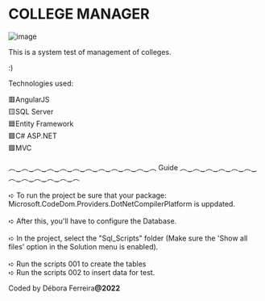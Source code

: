 # COLLEGE MANAGER
![image](https://user-images.githubusercontent.com/79454375/155821848-3d92d133-8738-4b93-a37e-1b61f46db775.png)


This is a system test of management of colleges.

:)



Technologies used:

🟥AngularJS 
<br>
🟨SQL Server
<br>
🟦Entity Framework
<br>
🟩C# ASP.NET
<br>
🟪MVC
<br>

︵‿︵‿︵‿︵‿︵‿︵‿︵‿︵‿︵‿︵‿︵‿︵    Guide    ︵‿︵‿︵‿︵‿︵‿︵‿︵‿︵‿︵‿︵‿︵‿︵   <br>
<br>
➪ To run the project be sure that your package: Microsoft.CodeDom.Providers.DotNetCompilerPlatform is uppdated.
<br> <br>
➪ After this, you'll have to configure the Database. <br><br>
➪ In the project, select the "Sql_Scripts" folder (Make sure the 'Show all files' option in the Solution menu is enabled).<br><br>
➪ Run the scripts 001 to create the tables <br>
➪ Run the scripts 002 to insert data for test.


Coded by Débora Ferreira<b>@2022<b>
